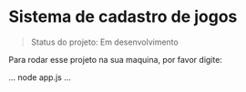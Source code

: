 <h1>Sistema de cadastro de jogos</h1>

> Status do projeto: Em desenvolvimento 

Para rodar esse projeto na sua maquina, por favor digite:

...
node app.js
...
